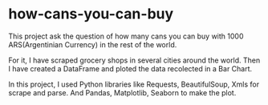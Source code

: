 # how-cans-you-can-buy
This project ask the question of how many cans you can buy with 1000 ARS(Argentinian Currency) in the rest of the world.

For it, I have scraped grocery shops in several cities around the world. Then I have created a DataFrame and ploted the data recolected in a Bar Chart.

In this project, I used Python libraries like Requests, BeautifulSoup, Xmls for scrape and parse. And Pandas, Matplotlib, Seaborn to make the plot.
